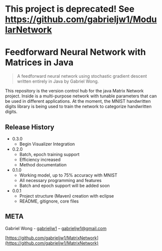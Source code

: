 # This project is deprecated! See https://github.com/gabrieljw1/ModularNetwork 

# Feedforward Neural Network with Matrices in Java
> A feedforward neural network using stochastic gradient descent written entirely in Java by Gabriel Wong.

This repository is the version control hub for the java Matrix Network project. Inside is a multi-purpose network with tunable parameters that can be used in different applications. At the moment, the MNIST handwritten digits library is being used to train the network to categorize handwritten digits.


## Release History

* 0.3.0
    * Begin Visualizer Integration
* 0.2.0
    * Batch, epoch training support
    * Efficiency increased
    * Method documentation
* 0.1.0
    * Working model, up to 75% accuracy with MNIST
    * All necessary programming and features
    * Batch and epoch support will be added soon
* 0.0.1
    * Project structure (Maven) creation with eclipse
    * README, gitignore, core files



## META

Gabriel Wong - [gabrieljw1](https://github.com/gabrieljw1/) – gabrieljw1@gmail.com <br>

[https://github.com/gabrieljw1/MatrixNetwork](https://github.com/gabrieljw1/MatrixNetwork)
